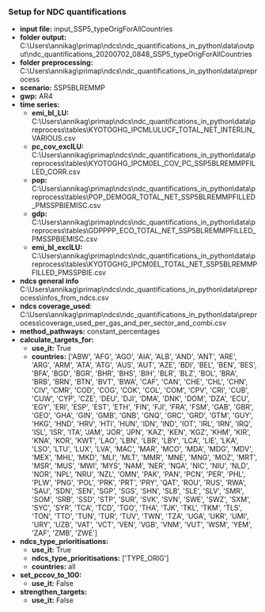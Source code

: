 ### Setup for NDC quantifications
- **input file:** input_SSP5_typeOrigForAllCountries
- **folder output:** C:\Users\annikag\primap\ndcs\ndc_quantifications_in_python\data\output\ndc_quantifications_20200702_0848_SSP5_typeOrigForAllCountries
- **folder preprocessing:** C:\Users\annikag\primap\ndcs\ndc_quantifications_in_python\data\preprocess
- **scenario:** SSP5BLREMMP
- **gwp:** AR4
- **time series:**
  - **emi_bl_LU:** C:\Users\annikag\primap\ndcs\ndc_quantifications_in_python\data\preprocess\tables\KYOTOGHG_IPCMLULUCF_TOTAL_NET_INTERLIN_VARIOUS.csv
  - **pc_cov_exclLU:** C:\Users\annikag\primap\ndcs\ndc_quantifications_in_python\data\preprocess\tables\KYOTOGHG_IPCM0EL_COV_PC_SSP5BLREMMPFILLED_CORR.csv
  - **pop:** C:\Users\annikag\primap\ndcs\ndc_quantifications_in_python\data\preprocess\tables\POP_DEMOGR_TOTAL_NET_SSP5BLREMMPFILLED_PMSSPBIEMISC.csv
  - **gdp:** C:\Users\annikag\primap\ndcs\ndc_quantifications_in_python\data\preprocess\tables\GDPPPP_ECO_TOTAL_NET_SSP5BLREMMPFILLED_PMSSPBIEMISC.csv
  - **emi_bl_exclLU:** C:\Users\annikag\primap\ndcs\ndc_quantifications_in_python\data\preprocess\tables\KYOTOGHG_IPCM0EL_TOTAL_NET_SSP5BLREMMPFILLED_PMSSPBIE.csv
- **ndcs general info** C:\Users\annikag\primap\ndcs\ndc_quantifications_in_python\data\preprocess\infos_from_ndcs.csv
- **ndcs coverage_used**: C:\Users\annikag\primap\ndcs\ndc_quantifications_in_python\data\preprocess\coverage_used_per_gas_and_per_sector_and_combi.csv
- **method_pathways:** constant_percentages
- **calculate_targets_for:**
  - **use_it:** True
  - **countries:** ['ABW', 'AFG', 'AGO', 'AIA', 'ALB', 'AND', 'ANT', 'ARE', 'ARG', 'ARM', 'ATA', 'ATG', 'AUS', 'AUT', 'AZE', 'BDI', 'BEL', 'BEN', 'BES', 'BFA', 'BGD', 'BGR', 'BHR', 'BHS', 'BIH', 'BLR', 'BLZ', 'BOL', 'BRA', 'BRB', 'BRN', 'BTN', 'BVT', 'BWA', 'CAF', 'CAN', 'CHE', 'CHL', 'CHN', 'CIV', 'CMR', 'COD', 'COG', 'COK', 'COL', 'COM', 'CPV', 'CRI', 'CUB', 'CUW', 'CYP', 'CZE', 'DEU', 'DJI', 'DMA', 'DNK', 'DOM', 'DZA', 'ECU', 'EGY', 'ERI', 'ESP', 'EST', 'ETH', 'FIN', 'FJI', 'FRA', 'FSM', 'GAB', 'GBR', 'GEO', 'GHA', 'GIN', 'GMB', 'GNB', 'GNQ', 'GRC', 'GRD', 'GTM', 'GUY', 'HKG', 'HND', 'HRV', 'HTI', 'HUN', 'IDN', 'IND', 'IOT', 'IRL', 'IRN', 'IRQ', 'ISL', 'ISR', 'ITA', 'JAM', 'JOR', 'JPN', 'KAZ', 'KEN', 'KGZ', 'KHM', 'KIR', 'KNA', 'KOR', 'KWT', 'LAO', 'LBN', 'LBR', 'LBY', 'LCA', 'LIE', 'LKA', 'LSO', 'LTU', 'LUX', 'LVA', 'MAC', 'MAR', 'MCO', 'MDA', 'MDG', 'MDV', 'MEX', 'MHL', 'MKD', 'MLI', 'MLT', 'MMR', 'MNE', 'MNG', 'MOZ', 'MRT', 'MSR', 'MUS', 'MWI', 'MYS', 'NAM', 'NER', 'NGA', 'NIC', 'NIU', 'NLD', 'NOR', 'NPL', 'NRU', 'NZL', 'OMN', 'PAK', 'PAN', 'PCN', 'PER', 'PHL', 'PLW', 'PNG', 'POL', 'PRK', 'PRT', 'PRY', 'QAT', 'ROU', 'RUS', 'RWA', 'SAU', 'SDN', 'SEN', 'SGP', 'SGS', 'SHN', 'SLB', 'SLE', 'SLV', 'SMR', 'SOM', 'SRB', 'SSD', 'STP', 'SUR', 'SVK', 'SVN', 'SWE', 'SWZ', 'SXM', 'SYC', 'SYR', 'TCA', 'TCD', 'TGO', 'THA', 'TJK', 'TKL', 'TKM', 'TLS', 'TON', 'TTO', 'TUN', 'TUR', 'TUV', 'TWN', 'TZA', 'UGA', 'UKR', 'UMI', 'URY', 'UZB', 'VAT', 'VCT', 'VEN', 'VGB', 'VNM', 'VUT', 'WSM', 'YEM', 'ZAF', 'ZMB', 'ZWE']
- **ndcs_type_prioritisations:**
  - **use_it:** True
  - **ndcs_type_prioritisations:** ['TYPE_ORIG']
  - **countries:** all
- **set_pccov_to_100:**
  - **use_it:** False
- **strengthen_targets:**
  - **use_it:** False
